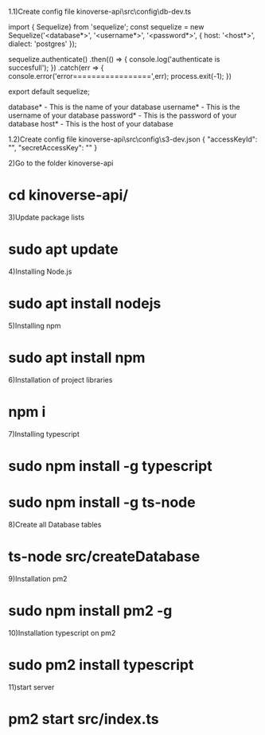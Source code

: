 1.1)Create config file kinoverse-api\src\config\db-dev.ts

import { Sequelize} from 'sequelize';
const sequelize =  new Sequelize('<database*>', '<username*>', '<password*>', {
  host: '<host*>',
  dialect:  'postgres'
});

sequelize.authenticate()
  .then(() => {
    console.log('authenticate is succesfull');
  })
  .catch(err => {
    console.error('error=================',err);
    process.exit(-1);
  })

export default sequelize;

database* - This is the name of your database
username* - This is the username of your database
password* - This is the password of your database
host* - This is the host of your database

1.2)Create config file kinoverse-api\src\config\s3-dev.json
{
    "accessKeyId": "<accessKeyId>",
    "secretAccessKey": "<secretAccessKey>"
}

2)Go to the folder kinoverse-api
# cd kinoverse-api/

3)Update package lists
# sudo apt update

4)Installing Node.js
# sudo apt install nodejs

5)Installing npm
# sudo apt install npm

6)Installation of project libraries
# npm i 

7)Installing typescript
# sudo npm install -g typescript
# sudo npm install -g ts-node

8)Create all Database tables
# ts-node src/createDatabase

9)Installation pm2
# sudo npm install pm2 -g

10)Installation typescript on pm2
# sudo pm2 install typescript

11)start server
# pm2 start src/index.ts